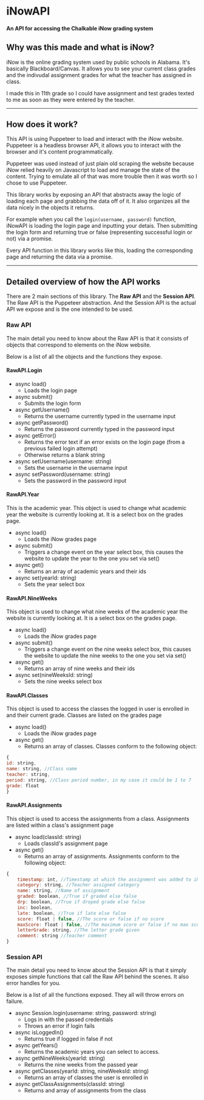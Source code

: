 # iNowAPI
#### An API for accessing the Chalkable iNow grading system

## Why was this made and what is iNow?

iNow is the online grading system used by public schools in Alabama.
It's basically Blackboard/Canvas.
It allows you to see your current class grades and the indivudal assignment grades for what the teacher has assigned in class.

I made this in 11th grade so I could have assignment and test grades texted to me as soon as they were entered by the teacher.

___

## How does it work?

This API is using Puppeteer to load and interact with the iNow website. Puppeteer is a headless browser API, it allows you to interact with the browser and it's content programmatically.

Puppeteer was used instead of just plain old scraping the website because iNow relied heavily on Javascript to load and manage the state of the content. Trying to emulate all of that was more trouble then it was worth so I chose to use Puppeteer.

This library works by exposing an API that abstracts away the logic of loading each page and grabbing the data off of it. It also organizes all the data nicely in the objects it returns.

For example when you call the `login(username, password)` function, iNowAPI is loading the login page and inputting your detais. Then submitting the login form and returning true or false (representing successful login or not) via a promise.

Every API function in this library works like this, loading the corresponding page and returning the data via a promise.

___

## Detailed overview of how the API works

There are 2 main sections of this library. The **Raw API** and the **Session API**. The Raw API is the Puppeteer abstraction. And the Session API is the actual API we expose and is the one intended to be used.

### Raw API

The main detail you need to know about the Raw API is that it consists of objects that correspond to elements on the iNow website.

Below is a list of all the objects and the functions they expose.

#### RawAPI.Login
  * async load()
    - Loads the login page
  * async submit()
    - Submits the login form
  * async getUsername()
    - Returns the username currently typed in the username input
  * async getPassword()
    - Returns the password currently typed in the password input
  * async getError()
    - Returns the error text if an error exists on the login page (from a previous failed login attempt)
    - Otherwise returns a blank string
  * async setUsername(username: string)
    - Sets the username in the username input
  * async setPassword(username: string)
    - Sets the password in the password input
    
#### RawAPI.Year
This is the academic year. This object is used to change what academic year the website is currently looking at. It is a select box on the grades page.

  * async load()
    - Loads the iNow grades page
  * async submit()
    - Triggers a change event on the year select box, this causes the website to update the year to the one you set via set()
  * async get()
    - Returns an array of academic years and their ids
  * async set(yearId: string)
    - Sets the year select box
    
#### RawAPI.NineWeeks
This object is used to change what nine weeks of the academic year the website is currently looking at. It is a select box on the grades page.

  * async load()
    - Loads the iNow grades page
  * async submit()
    - Triggers a change event on the nine weeks select box, this causes the website to update the nine weeks to the one you set via set()
  * async get()
    - Returns an array of nine weeks and their ids
  * async set(nineWeeksId: string)
    - Sets the nine weeks select box
    
#### RawAPI.Classes
This object is used to access the classes the logged in user is enrolled in and their current grade. Classes are listed on the grades page

  * async load()
    - Loads the iNow grades page
  * async get()
    - Returns an array of classes. Classes conform to the following object:
```javascript
{
id: string,
name: string, //Class name
teacher: string,
period: string, //Class period number, in my case it could be 1 to 7
grade: float
}
```
    
#### RawAPI.Assignments
This object is used to access the assignments from a class. Assignments are listed within a class's assignment page

  * async load(classId: string)
    - Loads classId's assignment page
  * async get()
    - Returns an array of assignments. Assignments conform to the following object:
```javascript
{
    timestamp: int, //Timestamp at which the assignment was added to iNow
    category: string, //Teacher assigned category
    name: string, //Name of assignment
    graded: boolean, //True if graded else false
    drp: boolean, //True if droped grade else false
    inc: boolean,
    late: boolean, //True if late else false
    score: float | false, //The score or false if no score
    maxScore: float | false, //The maximum score or false if no max score
    letterGrade: string, //The letter grade given
    comment: string //Teacher comment
}
```

### Session API

The main detail you need to know about the Session API is that it simply exposes simple functions that call the Raw API behind the scenes. It also error handles for you.

Below is a list of all the functions exposed. They all will throw errors on failure.

  * async Session.login(username: string, password: string)
    - Logs in with the passed credentials
    - Throws an error if login fails
  * async isLoggedIn()
    - Returns true if logged in false if not
  * async getYears()
    - Returns the academic years you can select to access.
  * async getNineWeeks(yearId: string)
    - Returns the nine weeks from the passed year
  * async getClasses(yearId: string, nineWeeksId: string)
    - Returns an array of classes the user is enrolled in
  * async getClassAssignments(classId: string)
    - Returns and array of assignments from the class
